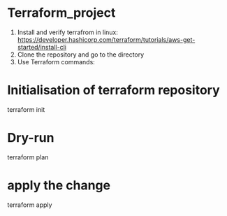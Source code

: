 # Terraform_project
1. Install and verify terrafrom in linux: https://developer.hashicorp.com/terraform/tutorials/aws-get-started/install-cli
2. Clone the repository and go to the directory 
3.  Use Terraform commands:
# Initialisation of terraform repository
terraform init
# Dry-run
terraform plan
# apply the change
terraform apply

